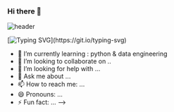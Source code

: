 ### Hi there 👋
![header](https://capsule-render.vercel.app/api?type=waving&color=d6a&height=300&section=header&text=capsule%20render&fontSize=90)

[![Typing SVG](https://readme-typing-svg.demolab.com?font=Fira+Code&pause=1000&color=F7EEA9&center=true&vCenter=true&random=false&width=435&lines=hello+world+!)](https://git.io/typing-svg)

- 🌱 I’m currently learning : python & data engineering
- 👯 I’m looking to collaborate on ..
- 🤔 I’m looking for help with ...
- 💬 Ask me about ...
- 📫 How to reach me: ...
- 😄 Pronouns: ...
- ⚡ Fun fact: ...
-->
